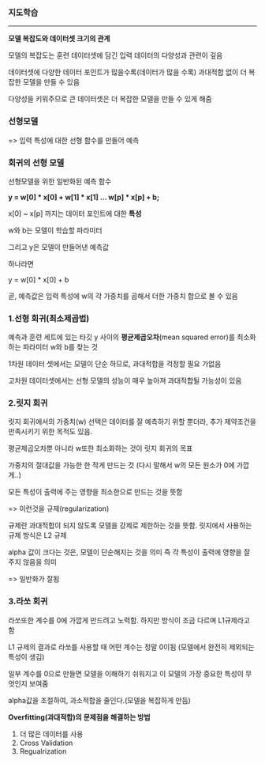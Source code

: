 ### 지도학습

---

**모델 복잡도와 데이터셋 크기의 관계**

모델의 복잡도는 훈련 데이터셋에 담긴 입력 데이터의 다양성과 관련이 깊음

데이터셋에 다양한 데이터 포인트가 많을수록(데이터가 많을 수록) 과대적합 없이 더 복잡한 모델을 만들 수 있음

다양성을 키워주므로 큰 데이터셋은 더 복잡한 모델을 만들 수 있게 해줌



### 선형모델

=> 입력 특성에 대한 선형 함수를 만들어 예측



### 회귀의 선형 모델

선형모델을 위한 일반화된 예측 함수

**y = w[0] \* x[0] + w[1] * x[1] ... w[p] * x[p] + b;**

x[0] ~ x[p] 까지는 데이터 포인트에 대한 **특성**

w와 b는 모델이 학습할 파라미터

그리고 y은 모델이 만들어낸 예측값

하나라면 

y = w[0] * x[0] + b

곧, 예측값은 입력 특성에 w의 각 가중치를 곱해서 더한 가중치 합으로 볼 수 있음



### 1.선형 회귀(최소제곱법)

예측과 훈련 세트에 있는 타깃 y 사이의 **평균제곱오차**(mean squared error)를 최소화하는 파라미터 w와 b를 찾는 것

1차원 데이터 셋에서는 모델이 단순 하므로, 과대적합을 걱정할 필요 가없음

고차원 데이터셋에서는 선형 모델의 성능이 매우 높아져 과대적합될 가능성이 있음



### 2.릿지 회귀

릿지 회귀에서의 가중치(w) 선택은 데이터를 잘 예측하기 위할 뿐더라, 추가 제약조건을 만족시키기 위한 목적도 있음.

평균제곱오차뿐 아니라 w또한 최소화하는 것이 릿지 회귀의 목표



가중치의 절대값을 가능한 한 작게 만드는 것 (다시 말해서 w의 모든 원소가 0에 가깝게..)

모든 특성이 출력에 주는 영향을 최소한으로 만드는 것을 뜻함

=> 이런것을 규제(regularization)

규제란 과대적합이 되지 않도록 모델을 강제로 제한하는 것을 뜻함. 릿지에서 사용하는 규제 방식은 L2 규제



alpha 값이 크다는 것은, 모델이 단순해지는 것을 의미 즉 각 특성이 출력에 영향을 잘 주지 않음을 의미

=> 일반화가 잘됨



### 3.라쏘 회귀

라쏘또한 계수를 0에 가깝게 만드려고 노력함. 하지만 방식이 조금 다르며 L1규제라고 함

L1 규제의 결과로 라쏘를 사용할 때 어떤 계수는 정말 0이됨 (모델에서 완전히 제외되는 특성이 생김)

일부 계수를 0으로 만들면 모델을 이해하기 쉬워지고 이 모델의 가장 중요한 특성이 무엇인지 보여줌



alpha값을 조절하여, 과소적합을 줄인다.(모델을 복잡하게 만듬)



**Overfitting(과대적합)의 문제점을 해결하는 방법**

1. 더 많은 데이터를 사용
2. Cross Validation
3. Regualrization
